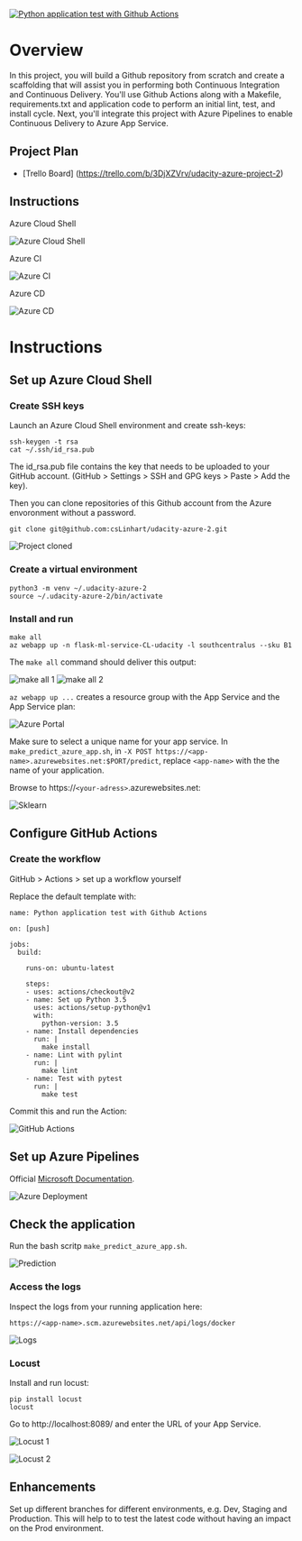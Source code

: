 [![Python application test with Github Actions](https://github.com/csLinhart/udacity-azure-2/actions/workflows/python-app.yml/badge.svg)](https://github.com/csLinhart/udacity-azure-2/actions/workflows/python-app.yml)

# Overview

In this project, you will build a Github repository from scratch and create a scaffolding that will assist you in performing both Continuous Integration and Continuous Delivery. You'll use Github Actions along with a Makefile, requirements.txt and application code to perform an initial lint, test, and install cycle. Next, you'll integrate this project with Azure Pipelines to enable Continuous Delivery to Azure App Service.

## Project Plan

* [Trello Board] (https://trello.com/b/3DjXZVrv/udacity-azure-project-2)

## Instructions

Azure Cloud Shell

![Azure Cloud Shell](https://github.com/csLinhart/udacity-azure-2/blob/master/Screenshots/shell.PNG)

Azure CI

![Azure CI](https://github.com/csLinhart/udacity-azure-2/blob/master/Screenshots/CI.PNG)

Azure CD

![Azure CD](https://github.com/csLinhart/udacity-azure-2/blob/master/Screenshots/CD.PNG)

# Instructions

## Set up Azure Cloud Shell

### Create SSH keys

Launch an Azure Cloud Shell environment and create ssh-keys:

```
ssh-keygen -t rsa
cat ~/.ssh/id_rsa.pub
```

The id_rsa.pub file contains the key that needs to be uploaded to your GitHub account.
(GitHub > Settings > SSH and GPG keys > Paste > Add the key).

Then you can clone repositories of this Github account from the Azure envoronment without a password.

```
git clone git@github.com:csLinhart/udacity-azure-2.git
```

![Project cloned](https://github.com/csLinhart/udacity-azure-2/blob/master/Screenshots/git-clone.PNG)

### Create a virtual environment

```
python3 -m venv ~/.udacity-azure-2
source ~/.udacity-azure-2/bin/activate
```

### Install and run

```
make all
az webapp up -n flask-ml-service-CL-udacity -l southcentralus --sku B1
```

The `make all` command should deliver this output:

![make all 1](https://github.com/csLinhart/udacity-azure-2/blob/master/Screenshots/make-all1.PNG)
![make all 2](https://github.com/csLinhart/udacity-azure-2/blob/master/Screenshots/make-all2.PNG)

`az webapp up ...` creates a resource group with the App Service and the App Service plan:

![Azure Portal](https://github.com/csLinhart/udacity-azure-2/blob/master/Screenshots/portal.PNG)

Make sure to select a unique name for your app service.
In `make_predict_azure_app.sh`, in `-X POST https://<app-name>.azurewebsites.net:$PORT/predict`, replace `<app-name>` with the the name of your application.

Browse to https://`<your-adress>`.azurewebsites.net:

![Sklearn](https://github.com/csLinhart/udacity-azure-2/blob/master/Screenshots/sklearn.PNG)

## Configure GitHub Actions

### Create the workflow

GitHub > Actions > set up a workflow yourself

Replace the default template with:

```
name: Python application test with Github Actions

on: [push]

jobs:
  build:

    runs-on: ubuntu-latest

    steps:
    - uses: actions/checkout@v2
    - name: Set up Python 3.5
      uses: actions/setup-python@v1
      with:
        python-version: 3.5
    - name: Install dependencies
      run: |
        make install
    - name: Lint with pylint
      run: |
        make lint
    - name: Test with pytest
      run: |
        make test
```

Commit this and run the Action:

![GitHub Actions](https://github.com/csLinhart/udacity-azure-2/blob/master/Screenshots/github-actions.PNG)

## Set up Azure Pipelines

Official [Microsoft Documentation](https://docs.microsoft.com/en-us/azure/devops/pipelines/ecosystems/python-webapp?view=azure-devops).

![Azure Deployment](https://github.com/csLinhart/udacity-azure-2/blob/master/Screenshots/deployment.PNG)

## Check the application

Run the bash scritp `make_predict_azure_app.sh`.

![Prediction](https://github.com/csLinhart/udacity-azure-2/blob/master/Screenshots/prediction.PNG)

### Access the logs

Inspect the logs from your running application here:

```
https://<app-name>.scm.azurewebsites.net/api/logs/docker
```


![Logs](https://github.com/csLinhart/udacity-azure-2/blob/master/Screenshots/docker-log.PNG)

### Locust

Install and run locust:

```
pip install locust
locust
```

Go to http://localhost:8089/ and enter the URL of your App Service.

![Locust 1](https://github.com/csLinhart/udacity-azure-2/blob/master/Screenshots/locust1.PNG)

![Locust 2](https://github.com/csLinhart/udacity-azure-2/blob/master/Screenshots/locust2.png)

## Enhancements

Set up different branches for different environments, e.g. Dev, Staging and Production. This will help to to test the latest code without having an impact on the Prod environment.

